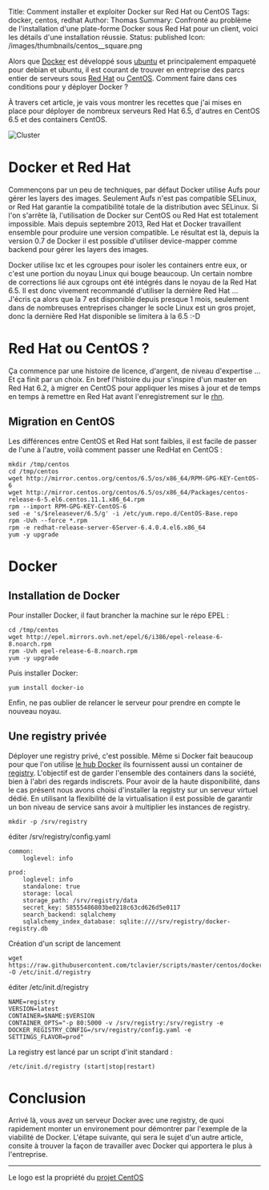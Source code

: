 Title: Comment installer et exploiter Docker sur Red Hat ou CentOS
Tags: docker, centos, redhat
Author: Thomas
Summary: Confronté au problème de l'installation d'une plate-forme Docker sous Red Hat pour un client, voici les détails d'une installation réussie.
Status: published
Icon: /images/thumbnails/centos__square.png

Alors que [Docker](http://www.docker.com/) est développé sous [ubuntu](http://www.ubuntu.com/) et principalement empaqueté pour debian et ubuntu, il est courant de trouver en entreprise des parcs entier de serveurs sous [Red Hat](http://www.redhat.com/) ou [CentOS](https://www.centos.org/).
Comment faire dans ces conditions pour y déployer Docker ?

À travers cet article, je vais vous montrer les recettes que j'ai mises en place pour déployer de nombreux serveurs Red Hat 6.5, d'autres en CentOS 6.5 et des containers CentOS.

![Cluster]({filename}/images/centos_large.png)

# Docker et Red Hat

Commençons par un peu de techniques, par défaut Docker utilise Aufs pour gérer les layers des images. 
Seulement Aufs n'est pas compatible SELinux, or Red Hat garantie la compatibilité totale de la distribution avec SELinux. 
Si l'on s'arrête là, l'utilisation de Docker sur CentOS ou Red Hat est totalement impossible. 
Mais depuis septembre 2013, Red Hat et Docker travaillent ensemble pour produire une version compatible. 
Le résultat est là, depuis la version 0.7 de Docker il est possible d'utiliser device-mapper comme backend pour gérer les layers des images. 

Docker utilise lxc et les cgroupes pour isoler les containers entre eux, or c'est une portion du noyau Linux qui bouge beaucoup. Un certain nombre de corrections lié aux cgroups ont été intégrés dans le noyau de la Red Hat 6.5. Il est donc vivement recommandé d'utiliser la dernière Red Hat ... J'écris ça alors que la 7 est disponible depuis presque 1 mois, seulement dans de nombreuses entreprises changer le socle Linux est un gros projet, donc la dernière Red Hat disponible se limitera à la 6.5 :-D

# Red Hat ou CentOS ?

Ça commence par une histoire de licence, d'argent, de niveau d'expertise ... Et ça finit par un choix.
En bref l'histoire du jour s'inspire d'un master en Red Hat 6.2, à migrer en CentOS pour appliquer les mises à jour et de temps en temps à remettre en Red Hat avant l'enregistrement sur le [rhn](http://rhn.redhat.com).

## Migration en CentOS 

Les différences entre CentOS et Red Hat sont faibles, il est facile de passer de l'une à l'autre, voilà comment passer une RedHat en CentOS :

    mkdir /tmp/centos
    cd /tmp/centos
    wget http://mirror.centos.org/centos/6.5/os/x86_64/RPM-GPG-KEY-CentOS-6
    wget http://mirror.centos.org/centos/6.5/os/x86_64/Packages/centos-release-6-5.el6.centos.11.1.x86_64.rpm
    rpm --import RPM-GPG-KEY-CentOS-6
    sed -e 's/$releasever/6.5/g' -i /etc/yum.repo.d/CentOS-Base.repo
    rpm -Uvh --force *.rpm
    rpm -e redhat-release-server-6Server-6.4.0.4.el6.x86_64
    yum -y upgrade


# Docker
## Installation de Docker

Pour installer Docker, il faut brancher la machine sur le répo EPEL : 

    cd /tmp/centos
    wget http://epel.mirrors.ovh.net/epel/6/i386/epel-release-6-8.noarch.rpm
    rpm -Uvh epel-release-6-8.noarch.rpm
    yum -y upgrade

Puis installer Docker:

    yum install docker-io

Enfin, ne pas oublier de relancer le serveur pour prendre en compte le nouveau noyau.

## Une registry privée

Déployer une registry privé, c'est possible. Même si Docker fait beaucoup pour que l'on utilise [le hub Docker](https://hub.docker.com/) ils fournissent aussi un container de [registry](https://github.com/dotcloud/docker-registry).
L'objectif est de garder l'ensemble des containers dans la société, bien à l'abri des regards indiscrets. 
Pour avoir de la haute disponibilité, dans le cas présent nous avons choisi d'installer la registry sur un serveur virtuel dédié. En utilisant la flexibilité de la virtualisation il est possible de garantir un bon niveau de service sans avoir à multiplier les instances de registry.

    mkdir -p /srv/registry

éditer /srv/registry/config.yaml

    common:
        loglevel: info

    prod:
        loglevel: info
        standalone: true
        storage: local
        storage_path: /srv/registry/data
        secret_key: 58555486803be0218c63cd626d5e0117
        search_backend: sqlalchemy
        sqlalchemy_index_database: sqlite:////srv/registry/docker-registry.db

Création d'un script de lancement

    wget https://raw.githubusercontent.com/tclavier/scripts/master/centos/docker_container_init_script  -O /etc/init.d/registry

éditer /etc/init.d/registry

    NAME=registry
    VERSION=latest
    CONTAINER=$NAME:$VERSION
    CONTAINER_OPTS="-p 80:5000 -v /srv/registry:/srv/registry -e DOCKER_REGISTRY_CONFIG=/srv/registry/config.yaml -e SETTINGS_FLAVOR=prod"

La registry est lancé par un script d'init standard :

    /etc/init.d/registry (start|stop|restart)

# Conclusion

Arrivé là, vous avez un serveur Docker avec une registry, de quoi rapidement monter un environement pour démontrer par l'exemple de la viabilité de Docker.
L'étape suivante, qui sera le sujet d'un autre article, consite à trouver la façon de travailler avec Docker qui apportera le plus à l'entreprise.

---
Le logo est la propriété du [projet CentOS](http://centos.org)

